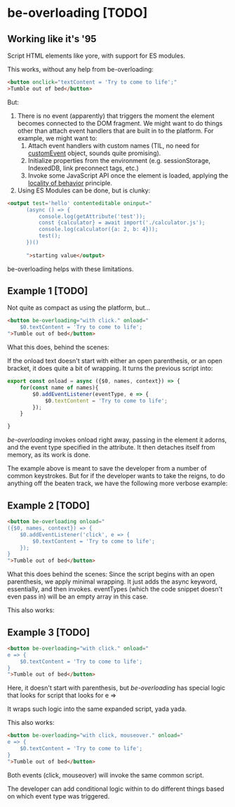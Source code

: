 # be-overloading [TODO]

## Working like it's '95

Script HTML elements like yore, with support for ES modules.

This works, without any help from be-overloading:

```html
<button onclick="textContent = 'Try to come to life';"
>Tumble out of bed</button>
```

But:

1. There is no event (apparently) that triggers the moment the element becomes connected to the DOM fragment.  We might want to do things other than attach event handlers that are built in to the platform.  For example, we might want to:
   1.  Attach event handlers with custom names (TIL, no need for [customEvent](https://github.com/webcomponents-cg/community-protocols/issues/12#issuecomment-872415080) object, sounds quite promising).
   2.  Initialize properties from the environment (e.g. sessionStorage, IndexedDB, link preconnect tags, etc.)
   3.  Invoke some JavaScript API once the element is loaded, applying the [locality of behavior](https://www.eloquentarchitecture.com/locality-of-behavior/#:~:text=The%20documentation%20for%20htmx%20refers%20to%20something%20called,formulation%20of%20the%20quoted%20statement%20from%20Richard%20Gabriel.) principle.
2. Using ES Modules can be done, but is clunky:

```html
<output test='hello' contenteditable oninput="
      (async () => {
          console.log(getAttribute('test'));
          const {calculator} = await import('./calculator.js');
          console.log(calculator({a: 2, b: 4}));
          test();
      })()
      
      ">starting value</output>
```


be-overloading helps with these limitations.

## Example 1 [TODO]

Not quite as compact as using the platform, but...

```html
<button be-overloading="with click." onload="
    $0.textContent = 'Try to come to life';
">Tumble out of bed</button>
```

What this does, behind the scenes:

If the onload text doesn't start with either an open parenthesis, or an open bracket, it does quite a bit of wrapping.  It turns the previous script into:

```JavaScript
export const onload = async ({$0, names, context}) => {
    for(const name of names){
        $0.addEventListener(eventType, e => {
            $0.textContent = 'Try to come to life';
        });
    }

}
```

*be-overloading* invokes onload right away, passing in the element it adorns, and the event type specified in the attribute.  It then detaches itself from memory, as its work is done.

The example above is meant to save the developer from a number of common keystrokes.  But for if the developer wants to take the reigns, to do anything off the beaten track, we have the following more verbose example:

## Example 2 [TODO]

```html
<button be-overloading onload="
({$0, names, context}) => {
    $0.addEventListener('click', e => {
        $0.textContent = 'Try to come to life';
    });
} 
">Tumble out of bed</button>
```

What this does behind the scenes:  Since the script begins with an open parenthesis, we apply minimal wrapping.  It just adds the async keyword, essentially, and then invokes.  eventTypes (which the code snippet doesn't even pass in) will be an empty array in this case.


This also works:

## Example 3 [TODO]

```html
<button be-overloading="with click." onload="
e => {
    $0.textContent = 'Try to come to life';
}
">Tumble out of bed</button>
```

Here, it doesn't start with parenthesis, but *be-overloading* has special logic that looks for script that looks for e =>

It wraps such logic into the same expanded script, yada yada.


This also works:

```html
<button be-overloading="with click, mouseover." onload="
e => {
    $0.textContent = 'Try to come to life';
}
">Tumble out of bed</button>
```

Both events (click, mouseover) will invoke the same common script.

The developer can add conditional logic within to do different things based on which event type was triggered.










